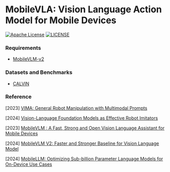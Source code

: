 # MobileVLA: Vision Language Action Model for Mobile Devices

[![Apache License](https://img.shields.io/badge/license-Apache-green.svg)](https://opensource.org/licenses/MIT) [![LICENSE](https://img.shields.io/badge/license-Anti%20996-blue.svg)](https://github.com/996icu/996.ICU/blob/master/LICENSE)



### Requirements

- [MobileVLM-v2](https://github.com/Meituan-AutoML/MobileVLM)



### Datasets and Benchmarks

- [CALVIN](http://calvin.cs.uni-freiburg.de/)



### Reference

[2023] [VIMA: General Robot Manipulation with Multimodal Prompts](https://arxiv.org/abs/2210.03094)

[2024] [Vision-Language Foundation Models as Effective Robot Imitators](https://arxiv.org/abs/2311.01378)

[2023] [MobileVLM : A Fast, Strong and Open Vision Language Assistant for Mobile Devices](https://arxiv.org/abs/2312.16886)

[2024] [MobileVLM V2: Faster and Stronger Baseline for Vision Language Model](https://arxiv.org/abs/2402.03766)

[2024] [MobileLLM: Optimizing Sub-billion Parameter Language Models for On-Device Use Cases](https://arxiv.org/abs/2402.14905)
